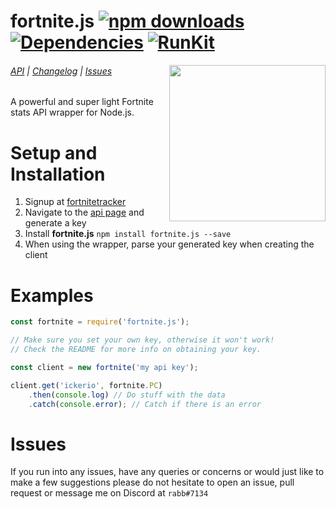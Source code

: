 # fortnite.js [![npm downloads](https://img.shields.io/npm/dt/fortnite.js.svg?maxAge=3600)](https://www.npmjs.com/package/fortnite.js) [![Dependencies](https://img.shields.io/david/ickerio/fortnite.js.svg?maxAge=3600)](https://david-dm.org/ickerio/fortnite.js) [![RunKit](https://badge.runkitcdn.com/fortnite.js.svg)](https://npm.runkit.com/fortnite.js)

<img src="https://user-images.githubusercontent.com/14541442/34761296-23fa9616-f61e-11e7-8530-e6af77046e99.png" width="250" align="right">

###### [API](docs/api.md) | [Changelog](docs/changelog.md) | [Issues](#issues)

A powerful and super light Fortnite stats API wrapper for Node.js.
 
# Setup and Installation
1. Signup at [fortnitetracker](https://fortnitetracker.com/)
2. Navigate to the [api page](https://fortnitetracker.com/site-api) and generate a key
3. Install **fortnite.js** `npm install fortnite.js --save`
4. When using the wrapper, parse your generated key when creating the client


# Examples
```js
const fortnite = require('fortnite.js');

// Make sure you set your own key, otherwise it won't work!
// Check the README for more info on obtaining your key.

const client = new fortnite('my api key');

client.get('ickerio', fortnite.PC)
    .then(console.log) // Do stuff with the data
    .catch(console.error); // Catch if there is an error
```

# Issues
If you run into any issues, have any queries or concerns or would just like to make a few suggestions please do not hesitate to open an issue, pull request or message me on Discord at `rabb#7134`